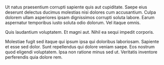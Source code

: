 Ut natus praesentium corrupti sapiente quis aut cupiditate. Saepe eius deserunt delectus ducimus molestias nisi dolores cum accusantium. Culpa dolorem ullam asperiores ipsam dignissimos corrupti soluta labore. Earum aspernatur temporibus iusto soluta odio dolorum. Vel itaque omnis.
 Quis laudantium voluptatem. Et magni aut. Nihil ea sequi impedit corporis.
 Molestiae fugit sed itaque qui ipsum ipsa qui doloribus laboriosam. Sapiente et esse sed dolor. Sunt repellendus qui dolore veniam saepe. Eos nostrum quod eligendi voluptatem. Ipsa non ratione minus sed ut. Veritatis inventore perferendis quia dolore rem.